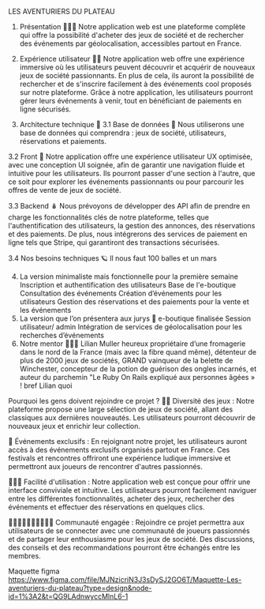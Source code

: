 LES AVENTURIERS DU PLATEAU

1. Présentation 🧑🏼‍🏫
Notre application web est une plateforme complète qui offre la possibilité d'acheter des jeux de société et de rechercher des événements par géolocalisation, accessibles partout en France.

2. Expérience utilisateur 🧗🏽
Notre application web offre une expérience immersive où les utilisateurs peuvent découvrir et acquérir de nouveaux jeux de société passionnants. En plus de cela, ils auront la possibilité de rechercher et de s'inscrire facilement à des événements cool proposés sur notre plateforme. Grâce à notre application, les utilisateurs pourront gérer leurs événements à venir, tout en bénéficiant de paiements en ligne sécurisés.

3. Architecture technique 📐
3.1 Base de données 🧮
Nous utiliserons une base de données qui comprendra : jeux de société, utilisateurs, réservations et paiements.

3.2 Front 🔮
Notre application offre une expérience utilisateur UX optimisée, avec une conception UI soignée, afin de garantir une navigation fluide et intuitive pour les utilisateurs. Ils pourront passer d'une section à l'autre, que ce soit pour explorer les événements passionnants ou pour parcourir les offres de vente de jeux de société.

3.3 Backend 🪆
Nous prévoyons de développer des API afin de prendre en charge les fonctionnalités clés de notre plateforme, telles que l'authentification des utilisateurs, la gestion des annonces, des réservations et des paiements. De plus, nous intégrerons des services de paiement en ligne tels que Stripe, qui garantiront des transactions sécurisées.

3.4 Nos besoins techniques 🪐
Il nous faut 100 balles et un mars

4. La version minimaliste mais fonctionnelle pour la première semaine
Inscription et authentification des utilisateurs
Base de l'e-boutique
Consultation des événements
Création d’événements pour les utilisateurs
Gestion des réservations et des paiements pour la vente et les événements
5. La version que l’on présentera aux jurys 🎳
e-boutique finalisée
Session utilisateur/ admin
Intégration de services de géolocalisation pour les recherches d’événements
6. Notre mentor 🐓🐇🦦
Lilian Muller heureux propriétaire d’une fromagerie dans le nord de la France (mais avec la fibre quand même), détenteur de plus de 2000 jeux de sociétés, GRAND vainqueur de la belette de Winchester, concepteur de la potion de guérison des ongles incarnés, et auteur du parchemin "Le Ruby On Rails expliqué aux personnes âgées » ! bref Lilian quoi

Pourquoi les gens doivent rejoindre ce projet ?
🤹🏽 Diversité des jeux : Notre plateforme propose une large sélection de jeux de société, allant des classiques aux dernières nouveautés. Les utilisateurs pourront découvrir de nouveaux jeux et enrichir leur collection.

🎪 Événements exclusifs : En rejoignant notre projet, les utilisateurs auront accès à des événements exclusifs organisés partout en France. Ces festivals et rencontres offriront une expérience ludique immersive et permettront aux joueurs de rencontrer d'autres passionnés.

🏄🏾‍♂️ Facilité d'utilisation : Notre application web est conçue pour offrir une interface conviviale et intuitive. Les utilisateurs pourront facilement naviguer entre les différentes fonctionnalités, acheter des jeux, rechercher des événements et effectuer des réservations en quelques clics.

👩🏿‍🤝‍👨🏻👨🏽‍🤝‍👨🏾 Communauté engagée : Rejoindre ce projet permettra aux utilisateurs de se connecter avec une communauté de joueurs passionnés et de partager leur enthousiasme pour les jeux de société. Des discussions, des conseils et des recommandations pourront être échangés entre les membres.

Maquette figma
https://www.figma.com/file/MJNzicriN3J3sDySJ2GO6T/Maquette-Les-aventuriers-du-plateau?type=design&node-id=1%3A2&t=QG9LAdnwyccMlnL6-1
